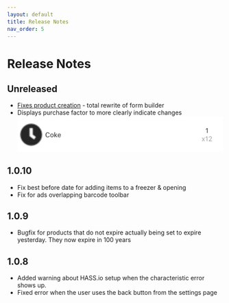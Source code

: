 ```yaml
---
layout: default
title: Release Notes
nav_order: 5
---
```


# Release Notes
## Unreleased
* [Fixes product creation](https://github.com/PantryParty/pantry_party/issues/41) - total rewrite of form builder
* Displays purchase factor to more clearly indicate changes
![Purchase Factor Display](./release_notes/assets/purchaseFactor.png)

## 1.0.10
* Fix best before date for adding items to a freezer & opening
* Fix for ads overlapping barcode toolbar

## 1.0.9
* Bugfix for products that do not expire actually being set to expire yesterday. They now expire in 100 years

## 1.0.8
* Added warning about HASS.io setup when the characteristic error shows up.
* Fixed error when the user uses the back button from the settings page
